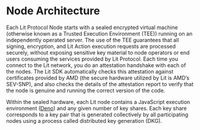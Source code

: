 # Node Architecture



Each Lit Protocol Node starts with a sealed encrypted virtual machine (otherwise known as a Trusted Execution Environment (TEE)) running on an independently operated server. The use of the TEE guarantees that all signing, encryption, and Lit Action execution requests are processed securely, without exposing sensitive key material to node operators or end users consuming the services provided by Lit Protocol. Each time you connect to the Lit network, you do an attestation handshake with each of the nodes. The Lit SDK automatically checks this attestation against certificates provided by AMD (the secure hardware utilized by Lit is AMD’s SEV-SNP), and also checks the details of the attestation report to verify that the node is genuine and running the correct version of the code.

Within the sealed hardware, each Lit node contains a JavaScript execution environment ([Deno](https://deno.com/)) and any given number of key shares. Each key share corresponds to a key pair that is generated collectively by all participating nodes using a process called distributed key generation (DKG).
